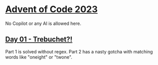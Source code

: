 # [Advent of Code 2023](https://adventofcode.com/2023)
No Copilot or any AI is allowed here.

## [Day 01 - Trebuchet?!](https://adventofcode.com/2023/day/1)
Part 1 is solved without regex. Part 2 has a nasty gotcha with matching words like "oneight" or "twone".

